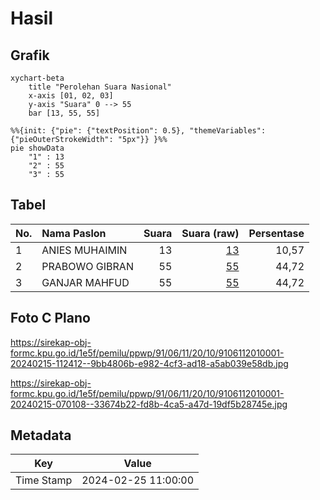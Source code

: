 # Hasil

## Grafik

```mermaid
xychart-beta
    title "Perolehan Suara Nasional"
    x-axis [01, 02, 03]
    y-axis "Suara" 0 --> 55
    bar [13, 55, 55]
```

```mermaid
%%{init: {"pie": {"textPosition": 0.5}, "themeVariables": {"pieOuterStrokeWidth": "5px"}} }%%
pie showData
    "1" : 13
    "2" : 55
    "3" : 55
```

## Tabel

| No. | Nama Paslon    | Suara | Suara (raw) | Persentase |
|:--- |:-------------- | -----:| -----------:| ----------:|
| 1   | ANIES MUHAIMIN | 13    | [13][p-1]   | 10,57      |
| 2   | PRABOWO GIBRAN | 55    | [55][p-2]   | 44,72      |
| 3   | GANJAR MAHFUD  | 55    | [55][p-3]   | 44,72      |


[p-1]: https://github.com/gigit-pemilu/pemilu-2024/blob/main/pilpres/hitung-suara/sub/91-papua/sub/06-biak-numfor/sub/11-yendidori/sub/2010-samber-sup/sub/001-tps/sub/paslon-1.txt
[p-2]: https://github.com/gigit-pemilu/pemilu-2024/blob/main/pilpres/hitung-suara/sub/91-papua/sub/06-biak-numfor/sub/11-yendidori/sub/2010-samber-sup/sub/001-tps/sub/paslon-2.txt
[p-3]: https://github.com/gigit-pemilu/pemilu-2024/blob/main/pilpres/hitung-suara/sub/91-papua/sub/06-biak-numfor/sub/11-yendidori/sub/2010-samber-sup/sub/001-tps/sub/paslon-3.txt

## Foto C Plano

https://sirekap-obj-formc.kpu.go.id/1e5f/pemilu/ppwp/91/06/11/20/10/9106112010001-20240215-112412--9bb4806b-e982-4cf3-ad18-a5ab039e58db.jpg

https://sirekap-obj-formc.kpu.go.id/1e5f/pemilu/ppwp/91/06/11/20/10/9106112010001-20240215-070108--33674b22-fd8b-4ca5-a47d-19df5b28745e.jpg


## Metadata

| Key        | Value               |
| ---------- | ------------------- |
| Time Stamp | 2024-02-25 11:00:00 |



